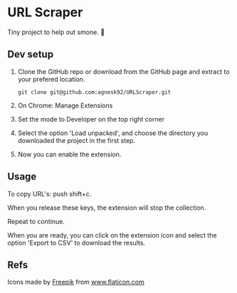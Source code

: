 # URL Scraper

Tiny project to help out smone. :hammer:

## Dev setup

1. Clone the GitHub repo or download from the GitHub page and extract to your prefered location.

    ```
    git clone git@github.com:agnesk92/URLScraper.git
    ```

2. On Chrome: Manage Extensions

3. Set the mode to Developer on the top right corner

4. Select the option 'Load unpacked', and choose the directory you downloaded the project in the first step.

5. Now you can enable the extension.

## Usage

To copy URL's: push shift+c.

When you release these keys, the extension will stop the collection.

Repeat to continue.

When you are ready, you can click on the extension icon and select the option 'Export to CSV' to download the results.

## Refs

Icons made by <a href="http://www.freepik.com/" title="Freepik">Freepik</a> from <a href="https://www.flaticon.com/" title="Flaticon"> www.flaticon.com</a>
